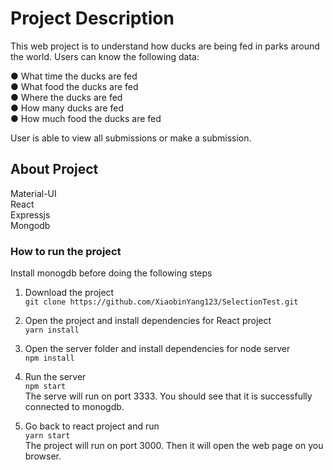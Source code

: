 # Project Description

This web project is to understand how ducks are being fed in parks around the world. Users can know the following data:

● What time the ducks are fed\
● What food the ducks are fed\
● Where the ducks are fed\
● How many ducks are fed\
● How much food the ducks are fed

User is able to view all submissions or make a submission.

## About Project

Material-UI\
React\
Expressjs\
Mongodb

### How to run the project

Install monogdb before doing the following steps

1. Download the project\
```git clone https://github.com/XiaobinYang123/SelectionTest.git```

2. Open the project and install dependencies for React project\
```yarn install```

3. Open the server folder and install dependencies for node server\
```npm install```

4. Run the server\
```npm start```\
The serve will run on port 3333. You should see that it is successfully connected to monogdb.

5. Go back to react project and run\
```yarn start```\
The project will run on port 3000. Then it will open the web page on you browser.

